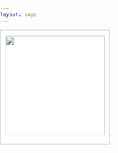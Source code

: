 ```yaml
---
layout: page
---
```

<ul id="lxf-box">
    <li>
	<a href="#"><img src="http://www.liuxiaofan.com/demo/waterfall/OLqypfV.jpg"></a>
	<h3></h3>
    </li>
    <li>
        <a href="#"><img src="http://www.liuxiaofan.com/demo/waterfall/OLqypfV.jpg"></a>
        <h3></h3>
    </li>
    <li>
        <a href="#"><img src="http://www.liuxiaofan.com/demo/waterfall/OLqypfV.jpg"></a>
        <h3></h3>
    </li>
    <li>
        <a href="#"><img src="http://www.liuxiaofan.com/demo/waterfall/OLqypfV.jpg"></a>
        <h3></h3>
    </li>
    <li>
        <a href="#"><img src="http://www.liuxiaofan.com/demo/waterfall/OLqypfV.jpg"></a>
        <h3></h3>
    </li>
<li>
        <a href="#"><img src="http://www.liuxiaofan.com/demo/waterfall/OLqypfV.jpg"></a>
        <h3></h3>
    </li>
<li>
        <a href="#"><img src="http://www.liuxiaofan.com/demo/waterfall/OLqypfV.jpg"></a>
        <h3></h3>
    </li>
<li>
        <a href="#"><img src="http://www.liuxiaofan.com/demo/waterfall/OLqypfV.jpg"></a>
        <h3></h3>
    </li>
<li>
        <a href="#"><img src="http://www.liuxiaofan.com/demo/waterfall/OLqypfV.jpg"></a>
        <h3></h3>
    </li>
</ul>
<style type="text/css">
    body,ul,li,h3 { margin: 0px; padding: 0px; list-style: none; font-family:Microsoft YaHei,\5FAE\8F6F\96C5\9ED1,tahoma,arial,simsun,\5B8B\4F53;font-size:12px;color:#444;}
    #lxf-box { position: relative; }
    #lxf-box li { position: absolute; background: #fff; border: solid 1px #ccc; text-align: center; padding: 10px; left: 0px; top: 0px;}
    h3 { padding-top: 8px;}
    img { width: 200px; height: auto; display: block; border: 0}
    li { -webkit-transition: all .7s ease-out .1s; -moz-transition: all .7s ease-out; -o-transition: all .7s ease-out .1s; transition: all .7s ease-out .1s }
</style>
<script type='text/javascript' src='/fall.js'> </script>
